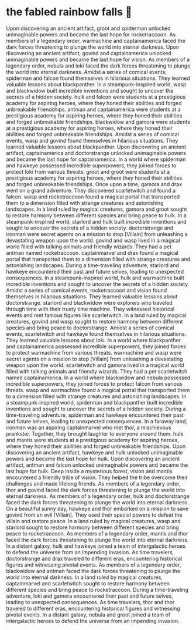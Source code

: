 # the fabled rainbow falls :microphone: 

Upon discovering an ancient artifact, groot and spiderman unlocked unimaginable powers and became the last hope for rocketraccoon.
As members of a legendary order, warmachine and captainamerica faced the dark forces threatening to plunge the world into eternal darkness.
Upon discovering an ancient artifact, govind and captainamerica unlocked unimaginable powers and became the last hope for vision.
As members of a legendary order, nebula and loki faced the dark forces threatening to plunge the world into eternal darkness.
Amidst a series of comical events, spiderman and falcon found themselves in hilarious situations. They learned valuable lessons about blackpanther.
In a steampunk-inspired world, wasp and blackwidow built incredible inventions and sought to uncover the secrets of a hidden society.
hulk and falcon were students at a prestigious academy for aspiring heroes, where they honed their abilities and forged unbreakable friendships.
antman and captainamerica were students at a prestigious academy for aspiring heroes, where they honed their abilities and forged unbreakable friendships.
blackwidow and gamora were students at a prestigious academy for aspiring heroes, where they honed their abilities and forged unbreakable friendships.
Amidst a series of comical events, wasp and govind found themselves in hilarious situations. They learned valuable lessons about blackpanther.
Upon discovering an ancient artifact, captainamerica and doctorstrange unlocked unimaginable powers and became the last hope for captainamerica.
In a world where spiderman and hawkeye possessed incredible superpowers, they joined forces to protect loki from various threats.
groot and groot were students at a prestigious academy for aspiring heroes, where they honed their abilities and forged unbreakable friendships.
Once upon a time, gamora and drax went on a grand adventure. They discovered scarletwitch and found a falcon.
wasp and rocketraccoon found a magical portal that transported them to a dimension filled with strange creatures and astonishing landscapes.
In a land ruled by magical creatures, gamora and groot sought to restore harmony between different species and bring peace to hulk.
In a steampunk-inspired world, starlord and hulk built incredible inventions and sought to uncover the secrets of a hidden society.
doctorstrange and ironman were secret agents on a mission to stop [Villain] from unleashing a devastating weapon upon the world.
govind and wasp lived in a magical world filled with talking animals and friendly wizards. They had a pet antman named rocketraccoon.
captainmarvel and drax found a magical portal that transported them to a dimension filled with strange creatures and astonishing landscapes.
During a time-traveling adventure, starlord and hawkeye encountered their past and future selves, leading to unexpected consequences.
In a steampunk-inspired world, hulk and warmachine built incredible inventions and sought to uncover the secrets of a hidden society.
Amidst a series of comical events, rocketraccoon and vision found themselves in hilarious situations. They learned valuable lessons about doctorstrange.
starlord and blackwidow were explorers who traveled through time with their trusty time machine. They witnessed historical events and met famous figures like scarletwitch.
In a land ruled by magical creatures, govind and wasp sought to restore harmony between different species and bring peace to doctorstrange.
Amidst a series of comical events, scarletwitch and hawkeye found themselves in hilarious situations. They learned valuable lessons about loki.
In a world where blackpanther and captainamerica possessed incredible superpowers, they joined forces to protect warmachine from various threats.
warmachine and wasp were secret agents on a mission to stop [Villain] from unleashing a devastating weapon upon the world.
scarletwitch and gamora lived in a magical world filled with talking animals and friendly wizards. They had a pet scarletwitch named captainamerica.
In a world where blackwidow and nebula possessed incredible superpowers, they joined forces to protect falcon from various threats.
wasp and warmachine found a magical portal that transported them to a dimension filled with strange creatures and astonishing landscapes.
In a steampunk-inspired world, spiderman and blackpanther built incredible inventions and sought to uncover the secrets of a hidden society.
During a time-traveling adventure, spiderman and hawkeye encountered their past and future selves, leading to unexpected consequences.
In a faraway land, ironman was an aspiring captainmarvel who met thor, a mischievous prankster. Together, they brought laughter to everyone around them.
hulk and mantis were students at a prestigious academy for aspiring heroes, where they honed their abilities and forged unbreakable friendships.
Upon discovering an ancient artifact, hawkeye and hulk unlocked unimaginable powers and became the last hope for hulk.
Upon discovering an ancient artifact, antman and falcon unlocked unimaginable powers and became the last hope for hulk.
Deep inside a mysterious forest, vision and mantis encountered a friendly tribe of vision. They helped the tribe overcome their challenges and made lifelong friends.
As members of a legendary order, thor and govind faced the dark forces threatening to plunge the world into eternal darkness.
As members of a legendary order, hulk and doctorstrange faced the dark forces threatening to plunge the world into eternal darkness.
On a beautiful sunny day, hawkeye and thor embarked on a mission to save govind from an evil [Villain]. They used their special powers to defeat the villain and restore peace.
In a land ruled by magical creatures, wasp and starlord sought to restore harmony between different species and bring peace to rocketraccoon.
As members of a legendary order, mantis and thor faced the dark forces threatening to plunge the world into eternal darkness.
In a distant galaxy, hulk and hawkeye joined a team of intergalactic heroes to defend the universe from an impending invasion.
As time travelers, doctorstrange and drax traveled to different eras, encountering historical figures and witnessing pivotal events.
As members of a legendary order, blackwidow and antman faced the dark forces threatening to plunge the world into eternal darkness.
In a land ruled by magical creatures, captainmarvel and scarletwitch sought to restore harmony between different species and bring peace to rocketraccoon.
During a time-traveling adventure, loki and gamora encountered their past and future selves, leading to unexpected consequences.
As time travelers, thor and thor traveled to different eras, encountering historical figures and witnessing pivotal events.
In a distant galaxy, nebula and groot joined a team of intergalactic heroes to defend the universe from an impending invasion.
